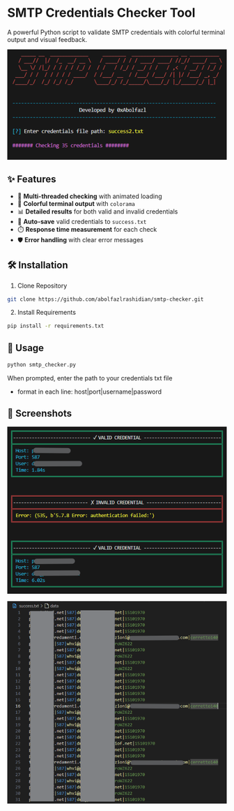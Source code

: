# SMTP Credentials Checker Tool 

A powerful Python script to validate SMTP credentials with colorful terminal output and visual feedback.

<p align="center">
  <img src="./assets/banner.png" alt="banner" width="700">
</p>

## ✨ Features

- 🚀 **Multi-threaded checking** with animated loading
- 🎨 **Colorful terminal output** with `colorama`
- 📊 **Detailed results** for both valid and invalid credentials
- 💾 **Auto-save** valid credentials to `success.txt`
- ⏱️ **Response time measurement** for each check
- 🛡️ **Error handling** with clear error messages

## 🛠️ Installation
1. Clone Repository
```bash
git clone https://github.com/abolfazlrashidian/smtp-checker.git
```
2. Install Requirements
```bash
pip install -r requirements.txt
```

## 🚦 Usage
```bash
python smtp_checker.py
```
When prompted, enter the path to your credentials txt file 
* format in each line: host|port|username|password

## 📸 Screenshots
<p align="center">
  <img src="./assets/terminal-output.png" alt="terminal" width="700">
</p>
<p align="center">
  <img src="./assets/output.png" alt="output" width="700">
</p>